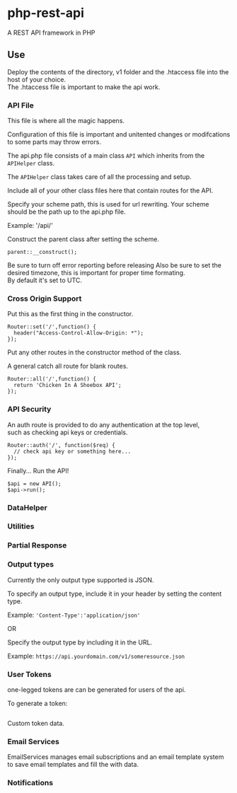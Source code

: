 # php-rest-api
A REST API framework in PHP

## Use

Deploy the contents of the directory, v1 folder and the .htaccess file into the host of your choice.  
The .htaccess file is important to make the api work.

### API File

This file is where all the magic happens.  

Configuration of this file is important and unitented changes or modifcations to some parts may throw errors.  

The api.php file consists of a main class ```API``` which inherits from the ```APIHelper``` class.  

The ```APIHelper``` class takes care of all the processing and setup.

Include all of your other class files here that contain routes for the API.

Specify your scheme path, this is used for url rewriting.
Your scheme should be the path up to the api.php file.  

Example: '/api/'  

Construct the parent class after setting the scheme.

```parent::__construct(); ```

Be sure to turn off error reporting before releasing
Also be sure to set the desired timezone, this is important for proper time formating.  
By default it's set to UTC.

### Cross Origin Support

Put this as the first thing in the constructor.

```  
Router::set('/',function() {
  header("Access-Control-Allow-Origin: *");
});
```

Put any other routes in the constructor method of the class.

A general catch all route for blank routes.

```
Router::all('/',function() {
  return 'Chicken In A Shoebox API';
});
```

### API Security

An auth route is provided to do any authentication at the top level,  
such as checking api keys or credentials.

```
Router::auth('/', function($req) {
  // check api key or something here...
});

```

Finally...  Run the API!

```
$api = new API();
$api->run();
```

### DataHelper

### Utilities

### Partial Response

### Output types

Currently the only output type supported is JSON.  

To specify an output type, include it in your header by setting the content  
type.  

Example: ```'Content-Type':'application/json'```

OR

Specify the output type by including it in the URL.  

Example: ```https://api.yourdomain.com/v1/someresource.json```

### User Tokens

one-legged tokens are can be generated for users of the api.

To generate a token:

```

```

Custom token data.

### Email Services

EmailServices manages email subscriptions and an email template system to save email templates and fill the with data.



### Notifications
